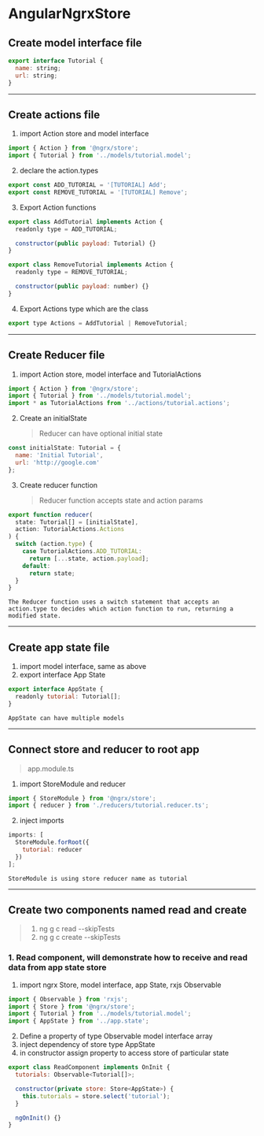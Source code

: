 # AngularNgrxStore

## Create model interface file

```javascript
export interface Tutorial {
  name: string;
  url: string;
}
```

---

## Create actions file

1.  import Action store and model interface

```javascript
import { Action } from '@ngrx/store';
import { Tutorial } from '../models/tutorial.model';
```

2. declare the action.types

```javascript
export const ADD_TUTORIAL = '[TUTORIAL] Add';
export const REMOVE_TUTORIAL = '[TUTORIAL] Remove';
```

3. Export Action functions

```javascript
export class AddTutorial implements Action {
  readonly type = ADD_TUTORIAL;

  constructor(public payload: Tutorial) {}
}

export class RemoveTutorial implements Action {
  readonly type = REMOVE_TUTORIAL;

  constructor(public payload: number) {}
}
```

4. Export Actions type which are the class

```javascript
export type Actions = AddTutorial | RemoveTutorial;
```

---

## Create Reducer file

1. import Action store, model interface and TutorialActions

```javascript
import { Action } from '@ngrx/store';
import { Tutorial } from '../models/tutorial.model';
import * as TutorialActions from '../actions/tutorial.actions';
```

2. Create an initialState
   > Reducer can have optional initial state

```javascript
const initialState: Tutorial = {
  name: 'Initial Tutorial',
  url: 'http://google.com'
};
```

3. Create reducer function
   > Reducer function accepts state and action params

```javascript
export function reducer(
  state: Tutorial[] = [initialState],
  action: TutorialActions.Actions
) {
  switch (action.type) {
    case TutorialActions.ADD_TUTORIAL:
      return [...state, action.payload];
    default:
      return state;
  }
}
```

`The Reducer function uses a switch statement that accepts an action.type to decides which action function to run, returning a modified state.`

---

## Create app state file

1. import model interface, same as above
2. export interface App State

```javascript
export interface AppState {
  readonly tutorial: Tutorial[];
}
```

`AppState can have multiple models`

---

## Connect store and reducer to root app

> app.module.ts

1. import StoreModule and reducer

```javascript
import { StoreModule } from '@ngrx/store';
import { reducer } from './reducers/tutorial.reducer.ts';
```

2. inject imports

```javascript
imports: [
  StoreModule.forRoot({
    tutorial: reducer
  })
];
```

`StoreModule is using store reducer name as tutorial`

---

## Create two components named read and create

> 1. ng g c read --skipTests
> 2. ng g c create --skipTests

### 1. Read component, will demonstrate how to receive and read data from app state store

1. import ngrx Store, model interface, app State, rxjs Observable

```javascript
import { Observable } from 'rxjs';
import { Store } from '@ngrx/store';
import { Tutorial } from '../models/tutorial.model';
import { AppState } from '../app.state';
```

2. Define a property of type Observable model interface array
3. inject dependency of store type AppState
4. in constructor assign property to access store of particular state

```javascript
export class ReadComponent implements OnInit {
  tutorials: Observable<Tutorial[]>;

  constructor(private store: Store<AppState>) {
    this.tutorials = store.select('tutorial');
  }

  ngOnInit() {}
}
```
